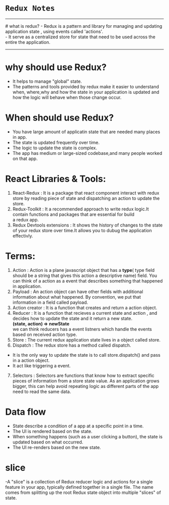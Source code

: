 # `Redux Notes`
<hr>
# what is redux?
- Redux is a pattern and library for managing and updating  application state , using events called 'actions'. <br>
- It serve as a centralized store for state that need to be used across the  entire the application.<hr>

# why should use Redux?
- It helps to manage "global" state.<br>
- The patterns and tools provided by redux make it easier to understand when, where,why and how the state in your application is 
  updated and how the logic will behave when those change occur. 

# When should use Redux?
- You have large amount of applicatin state that are needed many places in app.<br>
- The state is updated frequently over time.<br>
- The logic to update the state is complex.<br>
- The app has medium or large-sized codebase,and many people worked on that app.

# React Libraries & Tools:
1) React-Redux : It is a package that react component interact with redux store by reading piece of state and dispatching an action to update the store.<br>
2) Redux-Toolkit : It a recommended approach to write redux logic.It contain functions and packages that are essential for build  
  a redux app.<br>
3) Redux Devtools extensions : It shows the history of changes to the state of your redux store over time.It allows you to dubug 
   the application effectivly. 

# Terms:
1) Action : Action is a plane javascript object that has a <b>type</b>( type field should be a string that gives this action a descriptive name) field. You can think of a action as a event that describes something that happened in application.<bR>
2) Payload : An action object can have other fields with additional information about what happened. By convention, we put that information in a field called payload.<br>
3) Action creator  : It is a function that creates and return a action object. <br>
4) Reducer : It is a function that recieves a current state and action , and decides how to update the state and it return a new state.<br>
<b>(state, action) => newState</b><br>
we can think reducers has a event listners which handle the events based on received action type.<br>
5) Store : The current redux application state lives in a object called store.<br>
6) Dispatch : The redux store has a method called dispatch.<br>
- It is the only way to update the state is to call store.dispatch() and pass in a action object.<br>
- It act like triggering a event.<br>
7) Selectors : Selectors are functions that know how to extract specific pieces of information from a store state value. As an application grows bigger, this can help avoid repeating logic as different parts of the app need to read the same data.

# Data flow
- State describe a condition of a app at a specific point in a time.<br>
- The UI is rendered based on the state.<br>
- When something happens (such as a user clicking a button), the state is updated based on what occurred.<br>
- The UI re-renders based on the new state.<br>

# slice
-A "slice" is a collection of Redux reducer logic and actions for a single feature in your app, typically defined together in a single file. The name comes from splitting up the root Redux state object into multiple "slices" of state.

